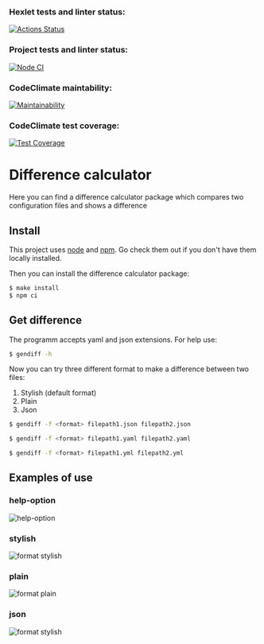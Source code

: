 ### Hexlet tests and linter status:

[![Actions Status](https://github.com/Darya876/frontend-project-46/actions/workflows/hexlet-check.yml/badge.svg)](https://github.com/Darya876/frontend-project-46/actions)

### Project tests and linter status:

[![Node CI](https://github.com/Darya876/frontend-project-46/actions/workflows/main.yml/badge.svg)](https://github.com/Darya876/frontend-project-46/actions/workflows/main.yml)

### CodeClimate maintability:

[![Maintainability](https://api.codeclimate.com/v1/badges/85c369f1b0b3c043878d/maintainability)](https://codeclimate.com/github/Darya876/frontend-project-46/maintainability)

### CodeClimate test coverage:

[![Test Coverage](https://api.codeclimate.com/v1/badges/85c369f1b0b3c043878d/test_coverage)](https://codeclimate.com/github/Darya876/frontend-project-46/test_coverage)

# Difference calculator

Here you can find a difference calculator package which compares two configuration files and shows a difference

## Install

This project uses [node](http://nodejs.org) and [npm](https://npmjs.com). Go check them out if you don't have them locally installed.

Then you can install the difference calculator package:

```sh
$ make install
$ npm ci
```

## Get difference

The programm accepts yaml and json extensions. For help use:

```sh
$ gendiff -h
```

Now you can try three different format to make a difference between two files:

1. Stylish (default format)
2. Plain
3. Json

```sh
$ gendiff -f <format> filepath1.json filepath2.json
```

```sh
$ gendiff -f <format> filepath1.yaml filepath2.yaml
```

```sh
$ gendiff -f <format> filepath1.yml filepath2.yml
```

## Examples of use

### help-option

<img src="./screenshots/gendiff(help).png" alt='help-option'>

### stylish

<img src="./screenshots/gendiff-stylish.png" alt='format stylish'>

### plain

<img src="./screenshots/gendiff-plain.png" alt='format plain'>

### json

<img src="./screenshots/gendiff-json.png" alt='format stylish'>
